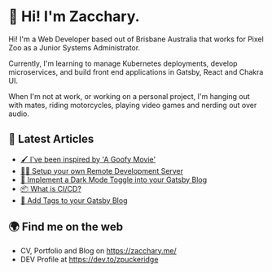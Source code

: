 # 👋 Hi! I'm Zacchary.

Hi! I'm a Web Developer based out of Brisbane Australia that works for Pixel Zoo as a Junior Systems Administrator.

Currently, I'm learning to manage Kubernetes deployments, develop microservices, and build front end applications in Gatsby, React and Chakra UI.

When I'm not at work, or working on a personal project, I'm hanging out with mates, riding motorcycles, playing video games and nerding out over audio.

## 📝 Latest Articles
- [🖌️ I've been inspired by 'A Goofy Movie'](https://zacchary.me/inspired-by-goofy-movie/)
- [👨‍💻 Setup your own Remote Development Server](https://zacchary.me/setup-remote-development-server/)
- [🎉 Implement a Dark Mode Toggle into your Gatsby Blog](https://zacchary.me/add-dark-mode-to-gatsby-blog/)
- [📦 What is CI/CD?](https://zacchary.me/what-is-ci-cd/)
- [🎫 Add Tags to your Gatsby Blog](https://zacchary.me/add-tags-to-gatsby-blog/)


## 🌍 Find me on the web
- CV, Portfolio and Blog on https://zacchary.me/
- DEV Profile at https://dev.to/zpuckeridge
